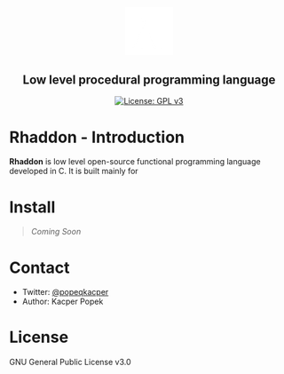 <div align="center">

<img src="branding\logo.png" width="17%">

## Low level procedural programming language 
[![License: GPL v3](https://img.shields.io/badge/License-GPLv3-blue.svg)](https://www.gnu.org/licenses/gpl-3.0)
</div>

 # Rhaddon - Introduction
**Rhaddon** is low level open-source functional programming language developed in C. It is built mainly for

# Install
> *Coming Soon*

# Contact
- Twitter: [@popeqkacper](https://twitter.com/popeqkacper)
- Author: Kacper Popek

# License
GNU General Public License v3.0
